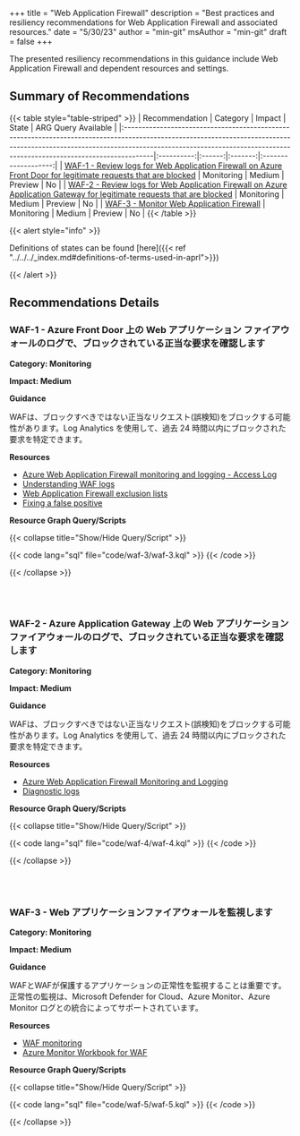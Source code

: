 +++
title = "Web Application Firewall"
description = "Best practices and resiliency recommendations for Web Application Firewall and associated resources."
date = "5/30/23"
author = "min-git"
msAuthor = "min-git"
draft = false
+++

The presented resiliency recommendations in this guidance include Web Application Firewall and dependent resources and settings.

## Summary of Recommendations

{{< table style="table-striped" >}}
| Recommendation                                                                                                                                                                                                                                    |  Category  | Impact |  State  | ARG Query Available |
|:--------------------------------------------------------------------------------------------------------------------------------------------------------------------------------------------------------------------------------------------------|:----------:|:------:|:-------:|:-------------------:|
| [WAF-1 - Review logs for Web Application Firewall on Azure Front Door for legitimate requests that are blocked](#waf-1---review-logs-for-web-application-firewall-on-azure-front-door-for-legitimate-requests-that-are-blocked)                   | Monitoring | Medium | Preview |         No          |
| [WAF-2 - Review logs for Web Application Firewall on Azure Application Gateway for legitimate requests that are blocked](#waf-2---review-logs-for-web-application-firewall-on-azure-application-gateway-for-legitimate-requests-that-are-blocked) | Monitoring | Medium | Preview |         No          |
| [WAF-3 - Monitor Web Application Firewall](#waf-3---monitor-web-application-firewall)                                                                                                                                                             | Monitoring | Medium | Preview |         No          |
{{< /table >}}

{{< alert style="info" >}}

Definitions of states can be found [here]({{< ref "../../../_index.md#definitions-of-terms-used-in-aprl">}})

{{< /alert >}}

## Recommendations Details

### WAF-1 - Azure Front Door 上の Web アプリケーション ファイアウォールのログで、ブロックされている正当な要求を確認します

**Category: Monitoring**

**Impact: Medium**

**Guidance**

WAFは、ブロックすべきではない正当なリクエスト(誤検知)をブロックする可能性があります。Log Analytics を使用して、過去 24 時間以内にブロックされた要求を特定できます。

**Resources**

- [Azure Web Application Firewall monitoring and logging - Access Log](https://learn.microsoft.com/ja-jp/azure/web-application-firewall/afds/waf-front-door-monitor?pivots=front-door-standard-premium#access-logs)
- [Understanding WAF logs](https://learn.microsoft.com/ja-jp/azure/web-application-firewall/afds/waf-front-door-tuning?pivots=front-door-standard-premium#understanding-waf-logs)
- [Web Application Firewall exclusion lists](https://learn.microsoft.com/ja-jp/azure/web-application-firewall/ag/application-gateway-waf-configuration?tabs=portal)
- [Fixing a false positive](https://learn.microsoft.com/ja-jp/azure/web-application-firewall/ag/web-application-firewall-troubleshoot#fixing-false-positives)

**Resource Graph Query/Scripts**

{{< collapse title="Show/Hide Query/Script" >}}

{{< code lang="sql" file="code/waf-3/waf-3.kql" >}} {{< /code >}}

{{< /collapse >}}

<br><br>

### WAF-2 - Azure Application Gateway 上の Web アプリケーション ファイアウォールのログで、ブロックされている正当な要求を確認します

**Category: Monitoring**

**Impact: Medium**

**Guidance**

WAFは、ブロックすべきではない正当なリクエスト(誤検知)をブロックする可能性があります。Log Analytics を使用して、過去 24 時間以内にブロックされた要求を特定できます。

**Resources**

- [Azure Web Application Firewall Monitoring and Logging](https://learn.microsoft.com/ja-jp/azure/web-application-firewall/ag/application-gateway-waf-metrics#logs-and-diagnostics)
- [Diagnostic logs](https://learn.microsoft.com/ja-jp/azure/web-application-firewall/ag/web-application-firewall-logs#diagnostic-logs)

**Resource Graph Query/Scripts**

{{< collapse title="Show/Hide Query/Script" >}}

{{< code lang="sql" file="code/waf-4/waf-4.kql" >}} {{< /code >}}

{{< /collapse >}}

<br><br>

### WAF-3 - Web アプリケーションファイアウォールを監視します

**Category: Monitoring**

**Impact: Medium**

**Guidance**

WAFとWAFが保護するアプリケーションの正常性を監視することは重要です。正常性の監視は、Microsoft Defender for Cloud、Azure Monitor、Azure Monitor ログとの統合によってサポートされています。

**Resources**

- [WAF monitoring](https://learn.microsoft.com/ja-jp/azure/web-application-firewall/ag/ag-overview#waf-monitoring)
- [Azure Monitor Workbook for WAF](https://github.com/Azure/Azure-Network-Security/tree/master/Azure%20WAF/Workbook%20-%20WAF%20Monitor%20Workbook)

**Resource Graph Query/Scripts**

{{< collapse title="Show/Hide Query/Script" >}}

{{< code lang="sql" file="code/waf-5/waf-5.kql" >}} {{< /code >}}

{{< /collapse >}}

<br><br>
